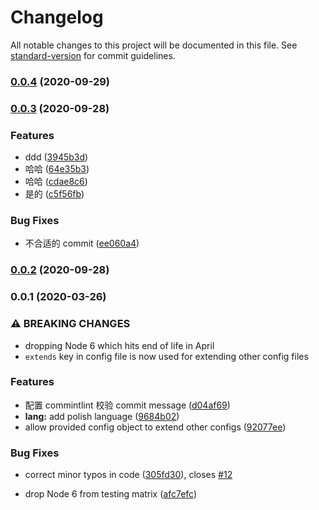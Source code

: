 # Changelog

All notable changes to this project will be documented in this file. See [standard-version](https://github.com/conventional-changelog/standard-version) for commit guidelines.

### [0.0.4](https://github.com/youngjuning/conventional-commits-demo/compare/v0.0.3...v0.0.4) (2020-09-29)

### [0.0.3](https://github.com/youngjuning/conventional-commits-demo/compare/v0.0.2...v0.0.3) (2020-09-28)

### Features

- ddd ([3945b3d](https://github.com/youngjuning/conventional-commits-demo/commit/3945b3df8163beb802e0f49a66a3ca063fb89191))
- 哈哈 ([64e35b3](https://github.com/youngjuning/conventional-commits-demo/commit/64e35b3e4684548f8e305c1bfbd5fddf5df4b48b))
- 哈哈 ([cdae8c6](https://github.com/youngjuning/conventional-commits-demo/commit/cdae8c68cae06e57bd73b1850c8d448205eb0747))
- 是的 ([c5f56fb](https://github.com/youngjuning/conventional-commits-demo/commit/c5f56fb9dfb8ff88e91d128902ce12360744c32a))

### Bug Fixes

- 不合适的 commit ([ee060a4](https://github.com/youngjuning/conventional-commits-demo/commit/ee060a458e8f48479d46eb083231015651e83a3b))

### [0.0.2](https://github.com/youngjuning/conventional-commits-demo/compare/v0.0.1...v0.0.2) (2020-09-28)

### 0.0.1 (2020-03-26)

### ⚠ BREAKING CHANGES

- dropping Node 6 which hits end of life in April
- `extends` key in config file is now used for extending other config files

### Features

- 配置 commintlint 校验 commit message ([d04af69](https://github.com/youngjuning/conventional-commits-demo/commit/d04af69496367377d6a3d9ab30bb9f4238e0c20d))
- **lang:** add polish language ([9684b02](https://github.com/youngjuning/conventional-commits-demo/commit/9684b026b6dd06543e86881a04adac88914a0935))
- allow provided config object to extend other configs ([92077ee](https://github.com/youngjuning/conventional-commits-demo/commit/92077eea1af7675a2d33552ec7481ea2f4634087))

### Bug Fixes

- correct minor typos in code ([305fd30](https://github.com/youngjuning/conventional-commits-demo/commit/305fd30228fc32ddfed2b993f0f6103535a0c92d)), closes [#12](https://github.com/youngjuning/conventional-commits-demo/issues/12)

* drop Node 6 from testing matrix ([afc7efc](https://github.com/youngjuning/conventional-commits-demo/commit/afc7efcd221dde464ca6d45145d7a5559c9f7d3f))
